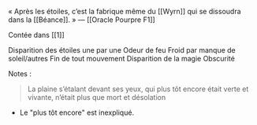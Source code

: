 « Après les étoiles, c’est la fabrique même du [[Wyrn]] qui se dissoudra dans la [[Béance]]. »
— [[Oracle Pourpre F1]]

Contée dans [[1]]

Disparition des étoiles une par une
Odeur de feu
Froid par manque de soleil/autres
Fin de tout mouvement
Disparition de la magie
Obscurité

Notes :
>La plaine s’étalant devant ses yeux, qui plus tôt encore était verte et vivante, n’était plus que mort et désolation
- Le "plus tôt encore" est inexpliqué.